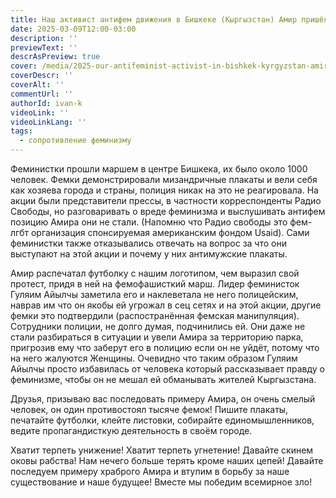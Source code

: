 ```yaml
---
title: Наш активист антифем движения в Бишкеке (Кыргызстан) Амир пришёл на акцию феминисток 8 марта 2025 года и они натравили на него полицию
date: 2025-03-09T12:00-03:00
description: ''
previewText: ''
descrAsPreview: true
cover: /media/2025-our-antifeminist-activist-in-bishkek-kyrgyzstan-amir-came-to-the-feminist-rally-on-march-8-2025-and-they-set-the-police-on-him.jpg
coverDescr: ''
coverAlt: ''
commentUrl: ''
authorId: ivan-k
videoLink: ''
videoLinkLang: ''
tags:
  - сопротивление феминизму
---
```

Феминистки прошли маршем в центре Бишкека, их было около 1000 человек. Фемки демонстрировали мизандричные плакаты и вели себя как хозяева города и страны, полиция никак на это не реагировала. На акции были представители прессы, в частности корреспонденты Радио Свободы, но разговаривать о вреде феминизма и выслушивать антифем позицию Амира они не стали. (Напомню что Радио свободы это фем-лгбт организация спонсируемая американским фондом Usaid). Сами феминистки также отказывались отвечать на вопрос за что они выступают на этой акции и почему у них антимужские плакаты.

Амир распечатал футболку с нашим логотипом, чем выразил свой протест, придя в ней на фемофашисткий марш. Лидер феминисток Гуляим Айылчы заметила его и наклеветала не него полицейским, наврав им что он якобы ей угрожал в сец сетях и на этой акции, другие фемки это подтвердили (распостранённая фемская манипуляция). Сотрудники полиции, не долго думая, подчинились ей. Они даже не стали разбираться в ситуации и увели Амира за территорию парка, пригрозив ему что заберут его в полицию если он не уйдёт, потому что на него жалуются Женщины. Очевидно что таким образом Гуляим Айылчы просто избавилась от человека который рассказывает правду о феминизме, чтобы он не мешал ей обманывать жителей Кыргызстана.

Друзья, призываю вас последовать примеру Амира, он очень смелый человек, он один противостоял тысяче фемок! Пишите плакаты, печатайте футболки, клейте листовки, собирайте единомышленников, ведите пропагандисткую деятельность в своём городе.

Хватит терпеть унижение! Хватит терпеть угнетение! Давайте скинем оковы рабства! Нам нечего больше терять кроме наших цепей! Давайте последуем примеру храброго Амира и втупим в борьбу за наше существование и наше будущее! Вместе мы победим всемирное зло!
